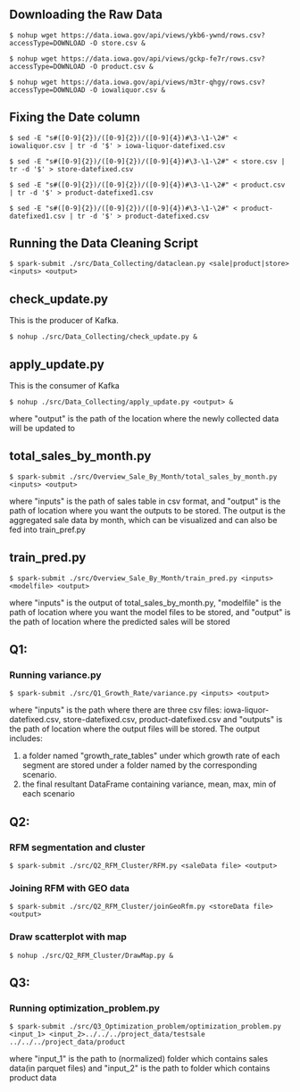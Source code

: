 ## Downloading the Raw Data

    $ nohup wget https://data.iowa.gov/api/views/ykb6-ywnd/rows.csv?accessType=DOWNLOAD -O store.csv &

    $ nohup wget https://data.iowa.gov/api/views/gckp-fe7r/rows.csv?accessType=DOWNLOAD -O product.csv &

    $ nohup wget https://data.iowa.gov/api/views/m3tr-qhgy/rows.csv?accessType=DOWNLOAD -O iowaliquor.csv &

## Fixing the Date column

    $ sed -E "s#([0-9]{2})/([0-9]{2})/([0-9]{4})#\3-\1-\2#" < iowaliquor.csv | tr -d '$' > iowa-liquor-datefixed.csv

    $ sed -E "s#([0-9]{2})/([0-9]{2})/([0-9]{4})#\3-\1-\2#" < store.csv | tr -d '$' > store-datefixed.csv

    $ sed -E "s#([0-9]{2})/([0-9]{2})/([0-9]{4})#\3-\1-\2#" < product.csv | tr -d '$' > product-datefixed1.csv

    $ sed -E "s#([0-9]{2})/([0-9]{2})/([0-9]{4})#\3-\1-\2#" < product-datefixed1.csv | tr -d '$' > product-datefixed.csv

## Running the Data Cleaning Script
    $ spark-submit ./src/Data_Collecting/dataclean.py <sale|product|store> <inputs> <output>


## check_update.py

This is the producer of Kafka.

    $ nohup ./src/Data_Collecting/check_update.py &

## apply_update.py

This is the consumer of Kafka

    $ nohup ./src/Data_Collecting/apply_update.py <output> &
    
where "output" is the path of the location where the newly collected data will be updated to

## total_sales_by_month.py
    
    $ spark-submit ./src/Overview_Sale_By_Month/total_sales_by_month.py <inputs> <output>

where "inputs" is the path of sales table in csv format, and "output" is the path of location where you want the outputs to be stored. The output is the aggregated sale data by month, which can be visualized and can also be fed into train_pref.py

## train_pred.py

    $ spark-submit ./src/Overview_Sale_By_Month/train_pred.py <inputs> <modelfile> <output>

where "inputs" is the output of total_sales_by_month.py, "modelfile" is the path of location where you want the model files to be stored, and "output" is the path of location where the predicted sales will be stored

## Q1:

### Running variance.py 

    $ spark-submit ./src/Q1_Growth_Rate/variance.py <inputs> <output>

where "inputs" is the path where there are three csv files: iowa-liquor-datefixed.csv, store-datefixed.csv, product-datefixed.csv
and "outputs" is the path of location where the output files will be stored. The output includes: 
1. a folder named "growth_rate_tables"
under which growth rate of each segment are stored under a folder named by the corresponding scenario.
2. the final resultant DataFrame containing variance, mean, max, min of each scenario

## Q2:
### RFM segmentation and cluster

    $ spark-submit ./src/Q2_RFM_Cluster/RFM.py <saleData file> <output>
	
### Joining RFM with GEO data

    $ spark-submit ./src/Q2_RFM_Cluster/joinGeoRfm.py <storeData file> <output>
	
### Draw scatterplot with map
    $ nohup ./src/Q2_RFM_Cluster/DrawMap.py &


## Q3: 

### Running optimization_problem.py 

    $ spark-submit ./src/Q3_Optimization_problem/optimization_problem.py <input_1> <input_2>../../../project_data/testsale ../../../project_data/product


where "input_1" is the path to (normalized) folder which contains sales data(in parquet files) and "input_2" is the path to folder which contains product data